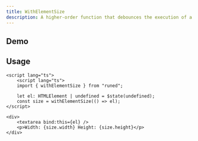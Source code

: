 ```yaml
---
title: WithElementSize
description: A higher-order function that debounces the execution of a function.
---
```


<script>
import { WithElementSizeDemo } from '$lib/components/demos';
</script>

## Demo

<WithElementSizeDemo />

## Usage

```svelte
<script lang="ts">
	<script lang="ts">
	import { withElementSize } from "runed";

	let el: HTMLElement | undefined = $state(undefined);
	const size = withElementSize(() => el);
</script>

<div>
	<textarea bind:this={el} />
	<p>Width: {size.width} Height: {size.height}</p>
</div>
```
